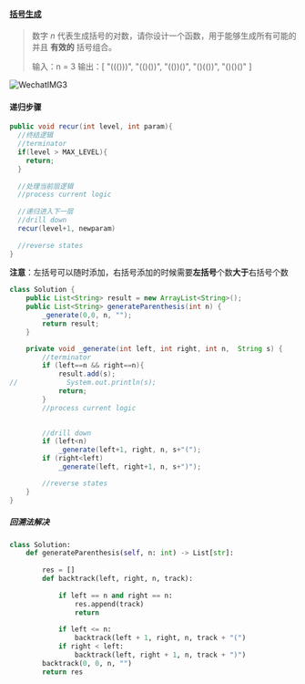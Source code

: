 #### [括号生成](https://leetcode-cn.com/problems/generate-parentheses/)

> 数字 *n* 代表生成括号的对数，请你设计一个函数，用于能够生成所有可能的并且 **有效的** 括号组合。
>
> 输入：n = 3
> 输出：[
>        "((()))",
>        "(()())",
>        "(())()",
>        "()(())",
>        "()()()"
>      ]

![WechatIMG3](/Users/apple/Desktop/document/WechatIMG3.png)

#### 递归步骤

```java
public void recur(int level, int param){
  //终结逻辑
  //terminator
  if(level > MAX_LEVEL){
    return;
  }
  
  //处理当前层逻辑
  //process current logic
  
  //递归进入下一层
  //drill down
  recur(level+1, newparam)
    
  //reverse states
}
```

**注意**：左括号可以随时添加，右括号添加的时候需要**左括号**个数**大于**右括号个数

```java
class Solution {
    public List<String> result = new ArrayList<String>();
    public List<String> generateParenthesis(int n) {
        _generate(0,0, n, "");
        return result;
    }

    private void _generate(int left, int right, int n,  String s) {
        //terminator
        if (left==n && right==n){
            result.add(s);
//            System.out.println(s);
            return;
        }
        //process current logic

        
        //drill down
        if (left<n)
            _generate(left+1, right, n, s+"(");
        if (right<left)
            _generate(left, right+1, n, s+")");

        //reverse states
    }
}
```

##### 回溯法解决

```python
class Solution:
    def generateParenthesis(self, n: int) -> List[str]:
        
        res = []
        def backtrack(left, right, n, track):
          	
            if left == n and right == n:
                res.append(track)
                return
              
            if left <= n:
                backtrack(left + 1, right, n, track + "(")
            if right < left:
                backtrack(left, right + 1, n, track + ")")
        backtrack(0, 0, n, "")
        return res
```

